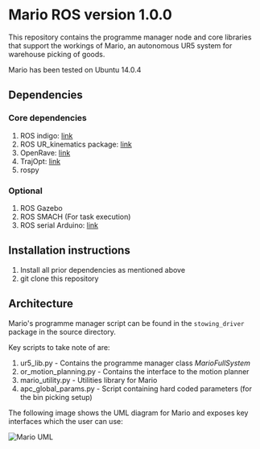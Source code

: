 # Mario ROS version 1.0.0

This repository contains the programme manager node and core libraries that support the workings of Mario, an autonomous UR5 system for warehouse picking of goods. 

Mario has been tested on Ubuntu 14.0.4 

## Dependencies
### Core dependencies
1. ROS indigo: [link](http://wiki.ros.org/ROS/Installation) 
2. ROS UR_kinematics package: [link](http://wiki.ros.org/ur_kinematics)
3. OpenRave: [link](http://openrave.org/docs/0.8.2/install/)
4. TrajOpt: [link](http://rll.berkeley.edu/trajopt/doc/sphinx_build/html/)
5. rospy 

### Optional
1. ROS Gazebo
2. ROS SMACH (For task execution)
3. ROS serial Arduino: [link](http://wiki.ros.org/rosserial_arduino/Tutorials/Arduino%20IDE%20Setup)

## Installation instructions
1. Install all prior dependencies as mentioned above
2. git clone this repository

## Architecture
Mario's programme manager script can be found in the `stowing_driver` package in the source directory. 

Key scripts to take note of are:
1. ur5_lib.py - Contains the programme manager class *MarioFullSystem* 
2. or_motion_planning.py - Contains the interface to the motion planner
3. mario_utility.py - Utilities library for Mario
4. apc_global_params.py - Script containing hard coded parameters (for the bin picking setup)

The following image shows the UML diagram for Mario and exposes key interfaces which the user can use:

![Mario UML](/images/mario_class.png)
